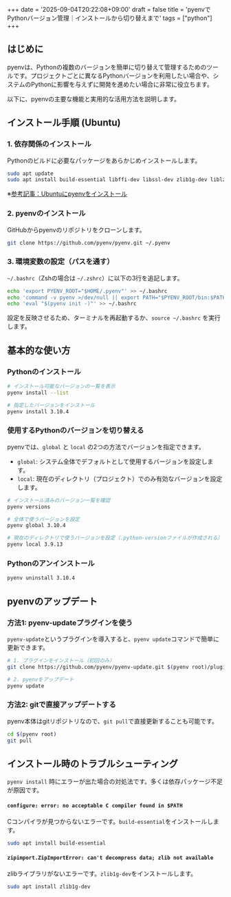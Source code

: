 +++
date = '2025-09-04T20:22:08+09:00'
draft = false
title = 'pyenvでPythonバージョン管理｜インストールから切り替えまで'
tags = ["python"]
+++
## はじめに

pyenvは、Pythonの複数のバージョンを簡単に切り替えて管理するためのツールです。プロジェクトごとに異なるPythonバージョンを利用したい場合や、システムのPythonに影響を与えずに開発を進めたい場合に非常に役立ちます。

以下に、pyenvの主要な機能と実用的な活用方法を説明します。

## インストール手順 (Ubuntu)

### 1. 依存関係のインストール
Pythonのビルドに必要なパッケージをあらかじめインストールします。
```bash
sudo apt update
sudo apt install build-essential libffi-dev libssl-dev zlib1g-dev liblzma-dev libbz2-dev libreadline-dev libsqlite3-dev tk-dev git
```
※[参考記事：Ubuntuにpyenvをインストール](https://zenn.dev/hr0t15/articles/8ae3564bde2cce)

### 2. pyenvのインストール
GitHubからpyenvのリポジトリをクローンします。
```bash
git clone https://github.com/pyenv/pyenv.git ~/.pyenv
```

### 3. 環境変数の設定（パスを通す）
`~/.bashrc`（Zshの場合は `~/.zshrc`）に以下の3行を追記します。
```bash
echo 'export PYENV_ROOT="$HOME/.pyenv"' >> ~/.bashrc
echo 'command -v pyenv >/dev/null || export PATH="$PYENV_ROOT/bin:$PATH"' >> ~/.bashrc
echo 'eval "$(pyenv init -)"' >> ~/.bashrc
```
設定を反映させるため、ターミナルを再起動するか、`source ~/.bashrc` を実行します。

## 基本的な使い方

### Pythonのインストール
```bash
# インストール可能なバージョンの一覧を表示
pyenv install --list

# 指定したバージョンをインストール
pyenv install 3.10.4
```

### 使用するPythonのバージョンを切り替える
pyenvでは、`global` と `local` の2つの方法でバージョンを指定できます。

- `global`: システム全体でデフォルトとして使用するバージョンを設定します。
- `local`: 現在のディレクトリ（プロジェクト）でのみ有効なバージョンを設定します。

```bash
# インストール済みのバージョン一覧を確認
pyenv versions

# 全体で使うバージョンを設定
pyenv global 3.10.4

# 現在のディレクトリで使うバージョンを設定（.python-versionファイルが作成される）
pyenv local 3.9.13
```

### Pythonのアンインストール
```bash
pyenv uninstall 3.10.4
```

## pyenvのアップデート

### 方法1: pyenv-updateプラグインを使う
`pyenv-update`というプラグインを導入すると、`pyenv update`コマンドで簡単に更新できます。

```bash
# 1. プラグインをインストール（初回のみ）
git clone https://github.com/pyenv/pyenv-update.git $(pyenv root)/plugins/pyenv-update

# 2. pyenvをアップデート
pyenv update
```

### 方法2: gitで直接アップデートする
pyenv本体はgitリポジトリなので、`git pull`で直接更新することも可能です。
```bash
cd $(pyenv root)
git pull
```

## インストール時のトラブルシューティング
`pyenv install` 時にエラーが出た場合の対処法です。多くは依存パッケージ不足が原因です。

#### `configure: error: no acceptable C compiler found in $PATH`
Cコンパイラが見つからないエラーです。`build-essential`をインストールします。
```bash
sudo apt install build-essential
```

#### `zipimport.ZipImportError: can't decompress data; zlib not available`
zlibライブラリがないエラーです。`zlib1g-dev`をインストールします。
```bash
sudo apt install zlib1g-dev
```
